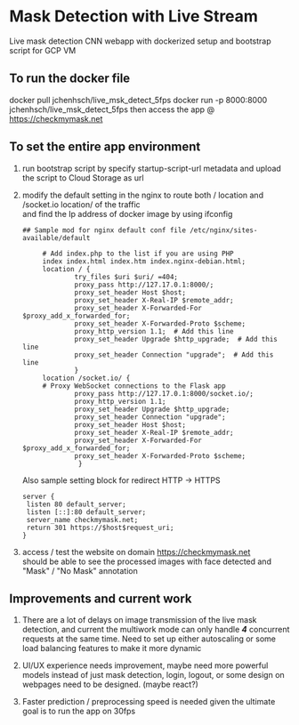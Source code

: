 # Mask Detection with Live Stream 
Live mask detection CNN webapp with dockerized setup and bootstrap script for GCP VM

## To run the docker file
docker pull jchenhsch/live_msk_detect_5fps
docker run -p 8000:8000 jchenhsch/live_msk_detect_5fps
then access the app @ https://checkmymask.net

## To set the entire app environment 

1. run bootstrap script by specify startup-script-url metadata and upload the script to Cloud Storage as url </br>
2. modify the default setting in the nginx to route both / location and /socket.io location/ of the traffic </br>
   and find the Ip address of docker image by using ifconfig </br>

   ```
   ## Sample mod for nginx default conf file /etc/nginx/sites-available/default
   
        # Add index.php to the list if you are using PHP
        index index.html index.htm index.nginx-debian.html;
        location / {
                try_files $uri $uri/ =404;
                proxy_pass http://127.17.0.1:8000/;
                proxy_set_header Host $host;
                proxy_set_header X-Real-IP $remote_addr;
                proxy_set_header X-Forwarded-For $proxy_add_x_forwarded_for;
                proxy_set_header X-Forwarded-Proto $scheme;
                proxy_http_version 1.1;  # Add this line
                proxy_set_header Upgrade $http_upgrade;  # Add this line
                proxy_set_header Connection "upgrade";  # Add this line
                }
        location /socket.io/ {
        # Proxy WebSocket connections to the Flask app
                proxy_pass http://127.17.0.1:8000/socket.io/;
                proxy_http_version 1.1;
                proxy_set_header Upgrade $http_upgrade;
                proxy_set_header Connection "upgrade";
                proxy_set_header Host $host;
                proxy_set_header X-Real-IP $remote_addr;
                proxy_set_header X-Forwarded-For $proxy_add_x_forwarded_for;
                proxy_set_header X-Forwarded-Proto $scheme;
                 }
     ```
   Also sample setting block for redirect HTTP -> HTTPS
   ```
   server {
    listen 80 default_server;
    listen [::]:80 default_server;
    server_name checkmymask.net;
    return 301 https://$host$request_uri;
   }
   ```
 4. access / test the website on domain https://checkmymask.net </br>
    should be able to see the processed images with face detected and "Mask" / "No Mask" annotation

## Improvements and current work
1. There are a lot of delays on image transmission of the live mask detection, and current the multiwork mode can only handle ***4*** concurrent requests at the same time. Need to set up either autoscaling or some load balancing features to make it more dynamic </br>

2. UI/UX experience needs improvement, maybe need more powerful models instead of just mask detection, login, logout, or some design on webpages need to be designed. (maybe react?) </br>

3. Faster prediction / preprocessing speed is needed given the ultimate goal is to run the app on 30fps </br>



    
